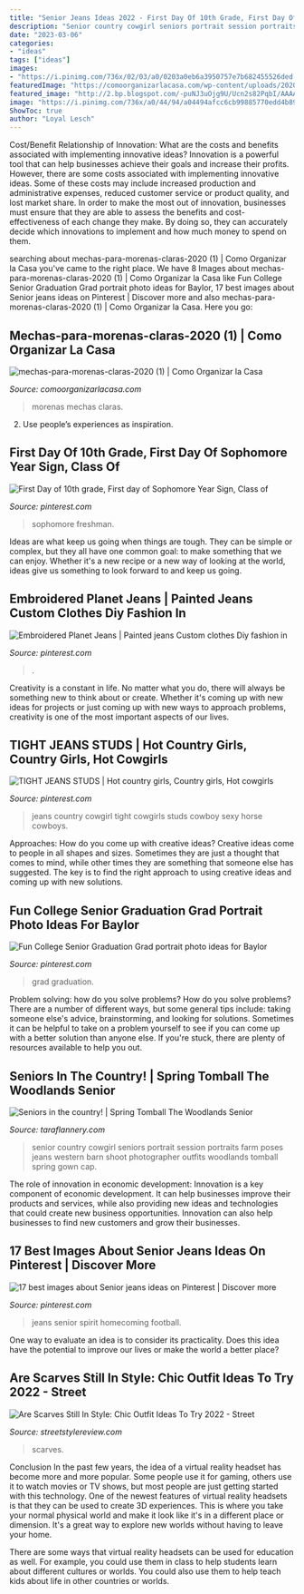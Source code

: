 ```yaml
---
title: "Senior Jeans Ideas 2022 - First Day Of 10th Grade, First Day Of Sophomore Year Sign, Class Of"
description: "Senior country cowgirl seniors portrait session portraits farm poses jeans western barn shoot photographer outfits woodlands tomball spring gown cap"
date: "2023-03-06"
categories:
- "ideas"
tags: ["ideas"]
images:
- "https://i.pinimg.com/736x/02/03/a0/0203a0eb6a3950757e7b682455526ded.jpg"
featuredImage: "https://comoorganizarlacasa.com/wp-content/uploads/2020/10/mechas-para-morenas-claras-2020-1.jpg"
featured_image: "http://2.bp.blogspot.com/-puNJ3uOjg9U/Ucn2s82PqbI/AAAAAAAAPz0/188mvB7uhnw/s1600/20130608_Tello_0083.jpg"
image: "https://i.pinimg.com/736x/a0/44/94/a04494afcc6cb99885770edd4b89040e--cowboys-jeans.jpg"
ShowToc: true
author: "Loyal Lesch"
---
```



Cost/Benefit Relationship of Innovation: What are the costs and benefits associated with implementing innovative ideas?
Innovation is a powerful tool that can help businesses achieve their goals and increase their profits. However, there are some costs associated with implementing innovative ideas. Some of these costs may include increased production and administrative expenses, reduced customer service or product quality, and lost market share. In order to make the most out of innovation, businesses must ensure that they are able to assess the benefits and cost-effectiveness of each change they make. By doing so, they can accurately decide which innovations to implement and how much money to spend on them.

	

		
searching about mechas-para-morenas-claras-2020 (1) | Como Organizar la Casa you've came to the right place. We have 8 Images about mechas-para-morenas-claras-2020 (1) | Como Organizar la Casa like Fun College Senior Graduation Grad portrait photo ideas for Baylor, 17 best images about Senior jeans ideas on Pinterest | Discover more and also mechas-para-morenas-claras-2020 (1) | Como Organizar la Casa. Here you go:
		
    
## Mechas-para-morenas-claras-2020 (1) | Como Organizar La Casa

<img loading=lazy src="https://comoorganizarlacasa.com/wp-content/uploads/2020/10/mechas-para-morenas-claras-2020-1.jpg" onerror="this.onerror=null;this.src='https://tse1.mm.bing.net/th?id=OIP.ach1822CN1bUArjbGEQTRwHaL3&amp;pid=15.1';" alt="mechas-para-morenas-claras-2020 (1) | Como Organizar la Casa">

_Source: comoorganizarlacasa.com_

>morenas mechas claras. 

	

2. Use people’s experiences as inspiration.

    
## First Day Of 10th Grade, First Day Of Sophomore Year Sign, Class Of

<img loading=lazy src="https://i.pinimg.com/736x/02/03/a0/0203a0eb6a3950757e7b682455526ded.jpg" onerror="this.onerror=null;this.src='https://tse1.mm.bing.net/th?id=OIP.6jDEVxoyAKE2M90dX-9LowHaHa&amp;pid=15.1';" alt="First Day of 10th grade, First day of Sophomore Year Sign, Class of">

_Source: pinterest.com_

>sophomore freshman. 

	

Ideas are what keep us going when things are tough. They can be simple or complex, but they all have one common goal: to make something that we can enjoy. Whether it's a new recipe or a new way of looking at the world, ideas give us something to look forward to and keep us going.

    
## Embroidered Planet Jeans | Painted Jeans Custom Clothes Diy Fashion In

<img loading=lazy src="https://i.pinimg.com/736x/03/7a/81/037a811afd7799fd3fc87ed352dad662.jpg" onerror="this.onerror=null;this.src='https://tse3.mm.bing.net/th?id=OIP.kJ5NE2goCY-nFQDL9KuTHwHaJy&amp;pid=15.1';" alt="Embroidered Planet Jeans | Painted jeans Custom clothes Diy fashion in">

_Source: pinterest.com_

>. 

	

Creativity is a constant in life. No matter what you do, there will always be something new to think about or create. Whether it's coming up with new ideas for projects or just coming up with new ways to approach problems, creativity is one of the most important aspects of our lives.

    
## TIGHT JEANS STUDS | Hot Country Girls, Country Girls, Hot Cowgirls

<img loading=lazy src="https://i.pinimg.com/736x/a0/44/94/a04494afcc6cb99885770edd4b89040e--cowboys-jeans.jpg" onerror="this.onerror=null;this.src='https://tse1.mm.bing.net/th?id=OIP.LD-rULX4x2SeC4TbEqnf6gHaK7&amp;pid=15.1';" alt="TIGHT JEANS STUDS | Hot country girls, Country girls, Hot cowgirls">

_Source: pinterest.com_

>jeans country cowgirl tight cowgirls studs cowboy sexy horse cowboys. 

	

Approaches: How do you come up with creative ideas?
Creative ideas come to people in all shapes and sizes. Sometimes they are just a thought that comes to mind, while other times they are something that someone else has suggested. The key is to find the right approach to using creative ideas and coming up with new solutions.

    
## Fun College Senior Graduation Grad Portrait Photo Ideas For Baylor

<img loading=lazy src="https://i.pinimg.com/736x/f3/41/c6/f341c6ed4c81595614749e8df8dc78e4.jpg" onerror="this.onerror=null;this.src='https://tse4.mm.bing.net/th?id=OIP.GEeFVN1shDintePjiXU6VQHaLF&amp;pid=15.1';" alt="Fun College Senior Graduation Grad portrait photo ideas for Baylor">

_Source: pinterest.com_

>grad graduation. 

	

Problem solving: how do you solve problems?
How do you solve problems? There are a number of different ways, but some general tips include: taking someone else's advice, brainstorming, and looking for solutions. Sometimes it can be helpful to take on a problem yourself to see if you can come up with a better solution than anyone else. If you're stuck, there are plenty of resources available to help you out.

    
## Seniors In The Country! | Spring Tomball The Woodlands Senior

<img loading=lazy src="http://2.bp.blogspot.com/-puNJ3uOjg9U/Ucn2s82PqbI/AAAAAAAAPz0/188mvB7uhnw/s1600/20130608_Tello_0083.jpg" onerror="this.onerror=null;this.src='https://tse3.mm.bing.net/th?id=OIP.OxYqRpBiyXt-lDSvdwHb9wHaLH&amp;pid=15.1';" alt="Seniors in the country! | Spring Tomball The Woodlands Senior">

_Source: taraflannery.com_

>senior country cowgirl seniors portrait session portraits farm poses jeans western barn shoot photographer outfits woodlands tomball spring gown cap. 

	

The role of innovation in economic development:
Innovation is a key component of economic development. It can help businesses improve their products and services, while also providing new ideas and technologies that could create new business opportunities. Innovation can also help businesses to find new customers and grow their businesses.

    
## 17 Best Images About Senior Jeans Ideas On Pinterest | Discover More

<img loading=lazy src="https://s-media-cache-ak0.pinimg.com/736x/c6/c6/33/c6c63331741288abbc1fa551ec454d4d--school-spirit-flip-flops.jpg" onerror="this.onerror=null;this.src='https://tse2.mm.bing.net/th?id=OIP.f38HBJIWJQsiiR3w4zKFdgHaJ3&amp;pid=15.1';" alt="17 best images about Senior jeans ideas on Pinterest | Discover more">

_Source: pinterest.com_

>jeans senior spirit homecoming football. 

	

One way to evaluate an idea is to consider its practicality. Does this idea have the potential to improve our lives or make the world a better place?

    
## Are Scarves Still In Style: Chic Outfit Ideas To Try 2022 - Street

<img loading=lazy src="https://streetstylereview.com/wp-content/uploads/2021/06/best-scarves-for-women-street-style-7.jpg" onerror="this.onerror=null;this.src='https://tse1.mm.bing.net/th?id=OIP.cuk87UR1f6zWldgKolpl_AHaLT&amp;pid=15.1';" alt="Are Scarves Still In Style: Chic Outfit Ideas To Try 2022 - Street">

_Source: streetstylereview.com_

>scarves. 

	

Conclusion
In the past few years, the idea of a virtual reality headset has become more and more popular. Some people use it for gaming, others use it to watch movies or TV shows, but most people are just getting started with this technology. 
One of the newest features of virtual reality headsets is that they can be used to create 3D experiences. This is where you take your normal physical world and make it look like it's in a different place or dimension. It's a great way to explore new worlds without having to leave your home. 

There are some ways that virtual reality headsets can be used for education as well. For example, you could use them in class to help students learn about different cultures or worlds. You could also use them to help teach kids about life in other countries or worlds.

